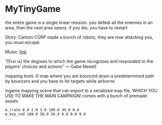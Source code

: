 # MyTinyGame

the entire game is a single linear mission. you defeat all the enemies in an area, then the next area opens. if you die, you have to restart

Story: Carbon CORP made a bunch of robots, they are now attacking you, you must escape

Music: [link](https://www.beepbox.co/#9n31sbk0l01e0bt2ma7g0fj07r1i0o231T0v3u00f0qwx10p723d23w8h4E112T5v5ua0f60m92hc1ea2k02f30req83431d37H_QiBy9asq99900h0E0T8v1u08f10q6qwF20p72da151d04x350W7E21217T2v5u15f10w4qw02d03w0E0b00018j000000004h4z90018Ocz95pn004y8y8QlBs00p26gCKCzN82hAqqlzHRQuzcCkQvdldcLhCnWlcKkxdjMaCzN82Jnh-fhWa2qfH9gjn_ZZwttCZeZATCAo9uVE-BMzbFGzbGGzbGGyeUJv4B4nRlhN-GG5XyO-GERTdBJlnaGChdeqZyqe3s6nw9w1eDkQvO_bEGFE_7NpdvE9E-YDrLkF7rIN3JqSZX9R3tyT9L8TKTPbTIDuXoJOrObyf1GJQLOGIELkOZsc5d7wicxLnFH_O_aGGN2CH0dyGKGGGGF56SyLg4lY0ALYVZfeQQo1jnDG4R9apiu8Uz8JFjhJreNbYzCupUzycyGDCJDoV2zCupUzycyGDCICwzQaaGtH9EEEVDCtyyCDgEGFUH9EEkOVi4Qp6hAp6hAsxhlnhpngyz8ihAp6hAp6NN0)

"\[Fun is\] the degrees to which the game recognizes and responded to the players’ choices and actions" — Gabe Newell

mapping tools :0 map where you are bounced down a predetermined path by bouncers and you have to hit targets while airborne

ingame mapping scene that can export to a serialized map file, WHICH YOU USE TO MAKE THE MAIN CAMPAIGN! comes with a bunch of premade assets

```
m_crate 0.0 2.0 3.0 180.0 45.0 0.0
m_key_red 100.0 50.0 50.0 0.0 0.0 0.0
...
```
